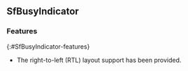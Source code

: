 ## SfBusyIndicator

### Features
{:#SfBusyIndicator-features}

*  The right-to-left (RTL) layout support has been provided.